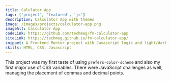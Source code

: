 ```yaml
---
title: Calulator App
tags: ['project', 'featured', 'js']
description: Calculator App with themes
image: /images/projects/calculator-app.png
imageAlt: Calculator App
codeLink: https://github.com/techmeg/fm-calculator-app
siteLink: https://techmeg.github.io/fm-calculator-app/
snippet: A Frontend Mentor project with Javascript logic and light/dark/alt theme styles.
skills: HTML, CSS, Javascript
---
```

This project was my first taste of using `prefers-color-scheme` and also my first major use of CSS variables. There were JavaScript challenges as well, managing the placement of commas and decimal points.
